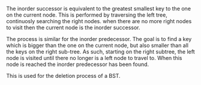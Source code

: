 The inorder successor is equivalent to the greatest smallest key to the one on the current node. This is performed by traversing the left tree, continuosly searching the right nodes. when there are no more right nodes to visit then the current node is the inorder successor.

The process is similar for the inorder predecessor. 
The goal is to find a key which is bigger than the one on the current node, but also smaller than all the keys on the right sub-tree. As such, starting on the right subtree, the left node is visited until there no longer is a left node to travel to. When this node is reached the inorder predecessor has been found.

This is used for the deletion process of a BST.

